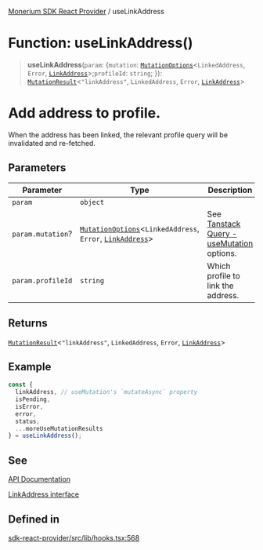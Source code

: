[Monerium SDK React Provider](../README.md) / useLinkAddress

# Function: useLinkAddress()

> **useLinkAddress**(`param`: \{`mutation`: [`MutationOptions`](../type-aliases/MutationOptions.md)\<`LinkedAddress`, `Error`, [`LinkAddress`](../interfaces/LinkAddress.md)\>;`profileId`: `string`; \}): [`MutationResult`](../type-aliases/MutationResult.md)\<`"linkAddress"`, `LinkedAddress`, `Error`, [`LinkAddress`](../interfaces/LinkAddress.md)\>

# Add address to profile.

When the address has been linked, the relevant profile query will be invalidated and re-fetched.

## Parameters

| Parameter         | Type                                                                                                                               | Description                                                                                                               |
| ----------------- | ---------------------------------------------------------------------------------------------------------------------------------- | ------------------------------------------------------------------------------------------------------------------------- |
| `param`           | `object`                                                                                                                           |                                                                                                                           |
| `param.mutation`? | [`MutationOptions`](../type-aliases/MutationOptions.md)\<`LinkedAddress`, `Error`, [`LinkAddress`](../interfaces/LinkAddress.md)\> | See [Tanstack Query - useMutation](https://tanstack.com/query/latest/docs/framework/react/reference/useMutation) options. |
| `param.profileId` | `string`                                                                                                                           | Which profile to link the address.                                                                                        |

## Returns

[`MutationResult`](../type-aliases/MutationResult.md)\<`"linkAddress"`, `LinkedAddress`, `Error`, [`LinkAddress`](../interfaces/LinkAddress.md)\>

## Example

```ts
const {
  linkAddress, // useMutation's `mutateAsync` property
  isPending,
  isError,
  error,
  status,
  ...moreUseMutationResults
} = useLinkAddress();
```

## See

[API Documentation](https://monerium.dev/api-docs#operation/profile-addresses)

[LinkAddress interface](https://github.com/monerium/js-monorepo/blob/main/packages/sdk/docs/generated/interfaces/LinkAddress.md)

## Defined in

[sdk-react-provider/src/lib/hooks.tsx:568](https://github.com/monerium/js-monorepo/blob/ae1055c12538e860127a655bc059162d414323b3/packages/sdk-react-provider/src/lib/hooks.tsx#L568)
